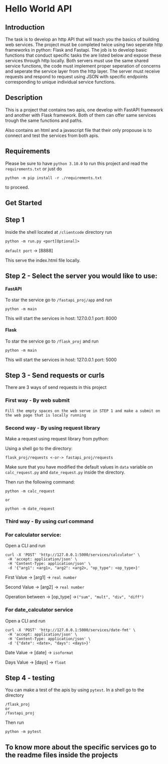 # Hello World API

## Introduction
The task is to develop an http API that will teach you the basics of building web services. The project must be completed twice using two seperate http frameworks in python: Flask and Fastapi. The job is to develop basic functions that conduct specific tasks the are listed below and expose these services through http locally. Both servers must use the same shared service functions, the code must implement proper seperation of concerns and seperate the service layer from the http layer. The server must receive requests and respond to request using JSON with specific endpoints corresponding to unique individual service functions.

## Description
This is a project that contains two apis, one develop with FastAPI framework and another with Flask framework.
Both of them can offer same services trough the same functions and paths.

Also contains an html and a javascript file that their only propouse is to connect and test the services from both apis.

## Requirements
Please be sure to have `python 3.10.0` to run this project and read the `requirements.txt` or just do
```
python -m pip install -r ./requirements.txt
```
to proceed.

##  Get Started

## Step 1 

Inside the shell located at `/clientcode` directory run 
```
python -m run.py <port[Optional]>
 ```
`default port` -> [8888]

This serve the index.html file locally.


## Step 2 - Select the server you would like to use:


#### FastAPI

To star the service go to `/fastapi_proj/app` and run
```
python -m main
```
This will start the services in
host: 127.0.0.1
port: 8000

#### Flask
To star the service go to `/flask_proj` and run

```
python -m main
```
This will start the services in
host: 127.0.0.1
port: 5000


## Step 3 - Send requests or curls
 There are 3 ways of send requests in this project

### First way - By web submit
```
Fill the empty spaces on the web serve in STEP 1 and make a submit on the web page that is locally running
```
### Second way - By using request library
 Make a request using request library from python:

 Using a shell go to the directory:

    flask_proj/requests <-or-> fastapi_proj/requests

 Make sure that you have modified the default values in `data` variable on `calc_request.py` and `date_request.py`
 inside the directory.

 Then run the following command:
```
python -m calc_request

or

python -m date_request
```

### Third way - By using curl command

### For calculator service:
Open a CLI and run 
 ```
 curl -X 'POST' 'http://127.0.0.1:5000/services/calculator' \
  -H 'accept: application/json' \
  -H 'Content-Type: application/json' \
  -d '{"arg1": <arg1>, "arg2": <arg2>, "op_type": <op_type>}'
```
First Value -> [arg1] -> `real number`

Second Value -> [arg2] -> `real number`

Operation between -> [op_type] ->`("sum", "mult", "div", "diff")`

### For date_calculator service
Open a CLI and run 
 ```
 curl -X 'POST' 'http://127.0.0.1:5000/services/date-fmt' \
  -H 'accept: application/json' \
  -H 'Content-Type: application/json' \
  -d '{"date": <date>, "days": <days>}'
```
Date Value -> [date] -> `isoformat`

Days Value -> [days] -> `float`


## Step 4 - testing
You can make a test of the apis by using `pytest`.
In a shell go to the directory
```
/flask_proj
or
/fastapi_proj
```
Then run
```
python -m pytest
```
## To know more about the specific services go to the readme files inside the projects

